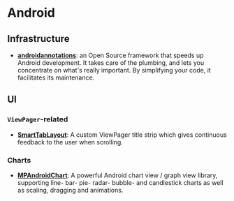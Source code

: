 # Android

## Infrastructure

* [**androidannotations**](https://github.com/excilys/androidannotations): an Open Source framework that speeds up Android development. It takes care of the plumbing, and lets you concentrate on what's really important. By simplifying your code, it facilitates its maintenance.

## UI

### `ViewPager`-related

* [**SmartTabLayout**](https://github.com/ogaclejapan/SmartTabLayout): A custom ViewPager title strip which gives continuous feedback to the user when scrolling.

### Charts

* [**MPAndroidChart**](https://github.com/PhilJay/MPAndroidChart): A powerful Android chart view / graph view library, supporting line- bar- pie- radar- bubble- and candlestick charts as well as scaling, dragging and animations.
